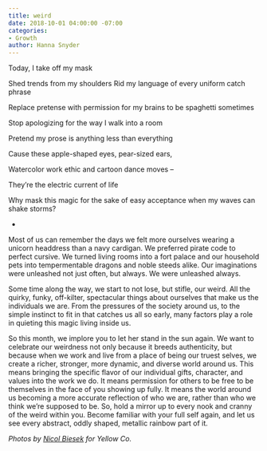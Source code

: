 ```yaml
---
title: weird
date: 2018-10-01 04:00:00 -07:00
categories:
- Growth
author: Hanna Snyder
---
```


Today, I take off my mask

Shed trends from my shoulders
Rid my language of every
uniform catch phrase

Replace pretense with permission
for my brains to be spaghetti sometimes

Stop apologizing for the way 
I walk into a room

Pretend my prose is anything less 
than everything 

Cause these apple-shaped eyes,
pear-sized ears,

Watercolor work ethic
and cartoon dance moves –

They’re the electric current of life

Why mask this magic
for the sake of easy acceptance
when my waves can shake storms? 

-

Most of us can remember the days we felt more ourselves wearing a unicorn headdress than a navy cardigan. We preferred pirate code to perfect cursive. We turned living rooms into a fort palace and our household pets into tempermentable dragons and noble steeds alike. Our imaginations were unleashed not just often, but always. We were unleashed always.

Some time along the way, we start to not lose, but stifle, our weird. All the quirky, funky, off-kilter, spectacular things about ourselves that make us the individuals we are. From the pressures of the society around us, to the simple instinct to fit in that catches us all so early, many factors play a role in quieting this magic living inside us. 

So this month, we implore you to let her stand in the sun again. We want to celebrate our weirdness not only because it breeds authenticity, but because when we work and live from a place of being our truest selves, we create a richer, stronger, more dynamic, and diverse world around us. This means bringing the specific flavor of our individual gifts, character, and values into the work we do. It means permission for others to be free to be themselves in the face of you showing up fully. It means the world around us becoming a more accurate reflection of who we are, rather than who we think we’re supposed to be. So, hold a mirror up to every nook and cranny of the weird within you. Become familiar with your full self again, and let us see every abstract, oddly shaped, metallic rainbow part of it.

_Photos by [Nicol Biesek](https://nicolbiesek.com/) for Yellow Co._